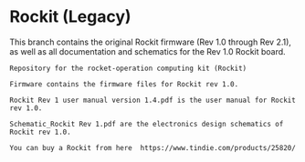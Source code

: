 # Rockit (Legacy)

This branch contains the original Rockit firmware (Rev 1.0 through Rev 2.1), as well as all documentation and schematics for the Rev 1.0 Rockit board. 

```
Repository for the rocket-operation computing kit (Rockit)

Firmware contains the firmware files for Rockit rev 1.0.

Rockit Rev 1 user manual version 1.4.pdf is the user manual for Rockit rev 1.0.

Schematic_Rockit Rev 1.pdf are the electronics design schematics of Rockit rev 1.0.

You can buy a Rockit from here  https://www.tindie.com/products/25820/
```
